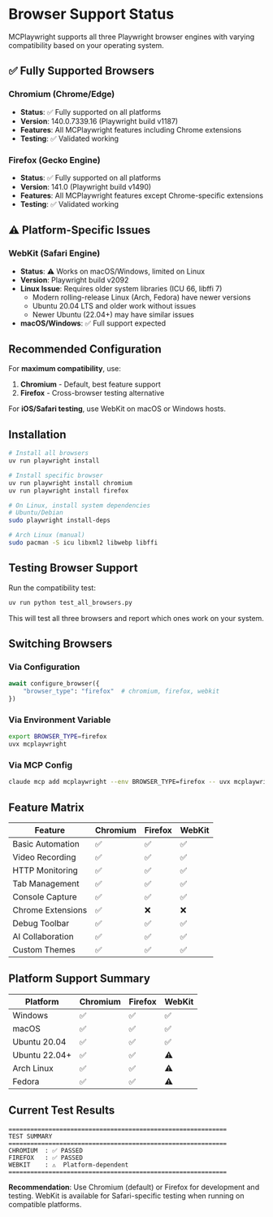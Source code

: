 # Browser Support Status

MCPlaywright supports all three Playwright browser engines with varying compatibility based on your operating system.

## ✅ Fully Supported Browsers

### Chromium (Chrome/Edge)
- **Status**: ✅ Fully supported on all platforms
- **Version**: 140.0.7339.16 (Playwright build v1187)
- **Features**: All MCPlaywright features including Chrome extensions
- **Testing**: ✅ Validated working

### Firefox (Gecko Engine)
- **Status**: ✅ Fully supported on all platforms
- **Version**: 141.0 (Playwright build v1490)
- **Features**: All MCPlaywright features except Chrome-specific extensions
- **Testing**: ✅ Validated working

## ⚠️ Platform-Specific Issues

### WebKit (Safari Engine)
- **Status**: ⚠️ Works on macOS/Windows, limited on Linux
- **Version**: Playwright build v2092
- **Linux Issue**: Requires older system libraries (ICU 66, libffi 7)
  - Modern rolling-release Linux (Arch, Fedora) have newer versions
  - Ubuntu 20.04 LTS and older work without issues
  - Newer Ubuntu (22.04+) may have similar issues
- **macOS/Windows**: ✅ Full support expected

## Recommended Configuration

For **maximum compatibility**, use:
1. **Chromium** - Default, best feature support
2. **Firefox** - Cross-browser testing alternative

For **iOS/Safari testing**, use WebKit on macOS or Windows hosts.

## Installation

```bash
# Install all browsers
uv run playwright install

# Install specific browser
uv run playwright install chromium
uv run playwright install firefox

# On Linux, install system dependencies
# Ubuntu/Debian
sudo playwright install-deps

# Arch Linux (manual)
sudo pacman -S icu libxml2 libwebp libffi
```

## Testing Browser Support

Run the compatibility test:

```bash
uv run python test_all_browsers.py
```

This will test all three browsers and report which ones work on your system.

## Switching Browsers

### Via Configuration

```python
await configure_browser({
    "browser_type": "firefox"  # chromium, firefox, webkit
})
```

### Via Environment Variable

```bash
export BROWSER_TYPE=firefox
uvx mcplaywright
```

### Via MCP Config

```bash
claude mcp add mcplaywright --env BROWSER_TYPE=firefox -- uvx mcplaywright
```

## Feature Matrix

| Feature | Chromium | Firefox | WebKit |
|---------|----------|---------|--------|
| Basic Automation | ✅ | ✅ | ✅ |
| Video Recording | ✅ | ✅ | ✅ |
| HTTP Monitoring | ✅ | ✅ | ✅ |
| Tab Management | ✅ | ✅ | ✅ |
| Console Capture | ✅ | ✅ | ✅ |
| Chrome Extensions | ✅ | ❌ | ❌ |
| Debug Toolbar | ✅ | ✅ | ✅ |
| AI Collaboration | ✅ | ✅ | ✅ |
| Custom Themes | ✅ | ✅ | ✅ |

## Platform Support Summary

| Platform | Chromium | Firefox | WebKit |
|----------|----------|---------|--------|
| Windows | ✅ | ✅ | ✅ |
| macOS | ✅ | ✅ | ✅ |
| Ubuntu 20.04 | ✅ | ✅ | ✅ |
| Ubuntu 22.04+ | ✅ | ✅ | ⚠️ |
| Arch Linux | ✅ | ✅ | ⚠️ |
| Fedora | ✅ | ✅ | ⚠️ |

## Current Test Results

```
============================================================
TEST SUMMARY
============================================================
CHROMIUM  : ✅ PASSED
FIREFOX   : ✅ PASSED
WEBKIT    : ⚠️  Platform-dependent
============================================================
```

**Recommendation**: Use Chromium (default) or Firefox for development and testing. WebKit is available for Safari-specific testing when running on compatible platforms.
